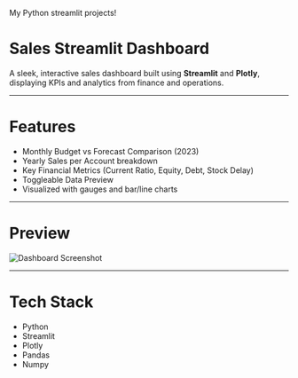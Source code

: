 My Python streamlit projects!


# Sales Streamlit Dashboard

A sleek, interactive sales dashboard built using **Streamlit** and **Plotly**, displaying KPIs and analytics from finance and operations.

---

# Features

-  Monthly Budget vs Forecast Comparison (2023)
-  Yearly Sales per Account breakdown
-  Key Financial Metrics (Current Ratio, Equity, Debt, Stock Delay)
-  Toggleable Data Preview
-  Visualized with gauges and bar/line charts

---

# Preview

![Dashboard Screenshot](images/Image.png)

---

# Tech Stack

- Python
- Streamlit
- Plotly
- Pandas
- Numpy
